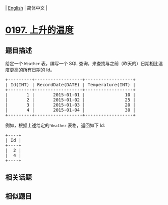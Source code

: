 
| [English](README_EN.md) | 简体中文 |
# [0197. 上升的温度](https://leetcode-cn.com/problems/rising-temperature/)
## 题目描述
<p>给定一个 <code>Weather</code> 表，编写一个 SQL 查询，来查找与之前（昨天的）日期相比温度更高的所有日期的 Id。</p>

<pre>+---------+------------------+------------------+
| Id(INT) | RecordDate(DATE) | Temperature(INT) |
+---------+------------------+------------------+
|       1 |       2015-01-01 |               10 |
|       2 |       2015-01-02 |               25 |
|       3 |       2015-01-03 |               20 |
|       4 |       2015-01-04 |               30 |
+---------+------------------+------------------+</pre>

<p>例如，根据上述给定的 <code>Weather</code> 表格，返回如下 Id:</p>

<pre>+----+
| Id |
+----+
|  2 |
|  4 |
+----+</pre>

## 相关话题

## 相似题目

